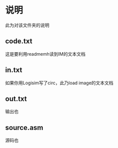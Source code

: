 # 说明

此为对该文件夹的说明

## code.txt

这是要利用readmemh读到IM的文本文档

## in.txt

如果你用Logisim写了circ，此乃load image的文本文档

## out.txt

输出也

## source.asm

源码也
